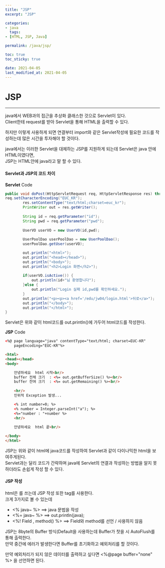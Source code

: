 ```yaml
---
title: "JSP"
excerpt: "JSP"

categories:
- java
  tags:
- [HTML, JSP, Java]

permalink: /java/jsp/

toc: true
toc_sticky: true

date: 2021-04-05
last_modified_at: 2021-04-05
---
```


# JSP

---
java에서 WEB과의 접근을 추상화 클래스한 것으로 Servlet이 있다.  
Client한테 request를 받아 Servlet을 통해 HTML을 출력할 수 있다.  

하지만 이렇게 사용하게 되면 연결부터 import와 같은 Servlet작성에 필요한 코드를 작성하는데 많은 시간을 투자해야 할 것이다.  

java에서는 이러한 Servlet을 대체하는 JSP를 지원하게 되는데 Servlet은 java 안에 HTML이였다면,  
JSP는 HTML안에 java라고 말 할 수 있다.  

#### Servlet과 JSP의 코드 차이

**Servlet** Code
```java
public void doPost(HttpServletRequest req, HttpServletResponse res) throws ServletException, IOException {
req.setCharacterEncoding("EUC_KR");		
		res.setContentType("text/html;charset=euc_kr");
		PrintWriter out = res.getWriter();
		
		String id = req.getParameter("id");
		String pwd = req.getParameter("pwd");
		
		UserVO userVO = new UserVO(id,pwd);
		
		UserPoolDao userPoolDao = new UserPoolDao();
		userPoolDao.getUser(userVO);

        out.println("<html>");
		out.println("<head></head>");
		out.println("<body>");
		out.println("<h2>Login 화면</h2>");
		
		if(userVO.isActive()) {
			out.println(id+"님 환영합니다");
		}else {
			out.println("Login 실패 id,pwd를 확인하세요.");
		}
		out.println("<p><p><a href='/edu/jw04/login.html'>뒤로</a>");
		out.println("</body>");
		out.println("</html>");
}
```
Servlet은 위와 같이 html코드를 out.println()에 가두어 html코드를 작성한다.

**JSP** Code
```html
<%@ page language="java" contentType="text/html; charset=EUC-KR"
    pageEncoding="EUC-KR"%>

<html>
<head></head>
<body>

	안녕하세요  html 시작<br/>
    buffer 전체 크기  : <%= out.getBufferSize() %><br/>
	buffer 잔여 크기  : <%= out.getRemaining() %><br/>
	
	<hr/>
	인위적 Exception 발생...

	<% int number=0; %>
	<% number = Integer.parseInt("a"); %>
	<%="number : "+number %>
	<hr/>
	
	안녕하세요  html 끝<br/>

</body>
</html>
```
JSP는 위와 같이 html에 java코드를 작성하여 Servlet과 같이 다이나믹한 html을 보여주게된다.  
Servlet과는 달리 코드가 간략하며 java에 Servlet의 연결과 작성하는 방법을 알지 못하더라도 손쉽게 작성 할 수 있다.  

#### JSP 작성
html은 <tag> </tag>를 쓰는데 JSP 작성 또한 tag를 사용한다.  
크게 3가지로 볼 수 있는데
* <% java~ %> ==> java 문법을 작성
* <%= java~ %> ==> out.println(java); 
* <%! Field , method() %> ==> Field와 method를 선언 / 사용하지 않음

JSP는 8byte의 Buffer 방식(Default을 사용하는데 Buffer가 찻을 시 AutoFlush를 통해 출력한다.  
만약 중간에 에러가 발생한다면 Buffer를 초기화하고 예외처리를 할 것이다.  

만약 예외처리가 되지 않은 데이터를 출력하고 싶다면 <%@page buffer="none" %> 을 선언하면 된다.





